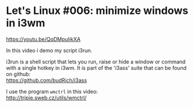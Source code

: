 # Let's Linux #006: minimize windows in i3wm

https://youtu.be/QqDMpuIikXA  

In this video i demo my script i3run. 

i3run is a shell script that lets you run, raise or hide a window or command with a single hotkey in i3wm. It is part of the 'i3ass' suite that can be found on github:  
https://github.com/budRich/i3ass  

I use the program `wmctrl` in this video:  
http://tripie.sweb.cz/utils/wmctrl/

